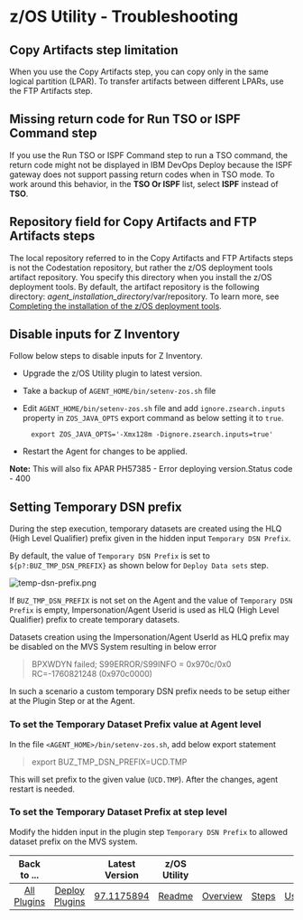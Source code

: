 # z/OS Utility - Troubleshooting



## Copy Artifacts step limitation

When you use the Copy Artifacts step, you can copy only in the same logical partition (LPAR). To transfer artifacts between different LPARs, use the FTP Artifacts step.

## Missing return code for Run TSO or ISPF Command step

If you use the Run TSO or ISPF Command step to run a TSO command, the return code might not be displayed in IBM DevOps Deploy because the ISPF gateway does not support passing return codes when in TSO mode. To work around this behavior, in the **TSO Or ISPF** list, select **ISPF** instead of **TSO**.

## Repository field for Copy Artifacts and FTP Artifacts steps

The local repository referred to in the Copy Artifacts and FTP Artifacts steps is not the Codestation repository, but rather the z/OS deployment tools artifact repository. You specify this directory when you install the z/OS deployment tools. By default, the artifact repository is the following directory: *agent\_installation\_directory*/var/repository. To learn more, see [Completing the installation of the z/OS deployment tools](http://www-01.ibm.com/support/knowledgecenter/SS4GSP_6.2.1/com.ibm.udeploy.doc/topics/zos_installing_finish.html?lang=en).

## Disable inputs for Z Inventory

Follow below steps to disable inputs for Z Inventory.

* Upgrade the z/OS Utility plugin to latest version.
* Take a backup of `AGENT_HOME/bin/setenv-zos.sh` file
* Edit `AGENT_HOME/bin/setenv-zos.sh` file and add `ignore.zsearch.inputs` property in `ZOS_JAVA_OPTS` export command as below setting it to `true`.

  ```
    export ZOS_JAVA_OPTS='-Xmx128m -Dignore.zsearch.inputs=true' 
  ```

* Restart the Agent for changes to be applied.

**Note:** This will also fix APAR PH57385 - Error deploying version.Status code - 400 

## Setting Temporary DSN prefix

During the step execution, temporary datasets are created using the
HLQ (High Level Qualifier) prefix given in the hidden input `Temporary DSN Prefix`.

By default, the value of `Temporary DSN Prefix` is set to `${p?:BUZ_TMP_DSN_PREFIX}` as shown below for `Deploy Data sets` step.

![temp-dsn-prefix.png](media/temp-dsn-prefix.png)

If `BUZ_TMP_DSN_PREFIX` is not set on the Agent and the value of `Temporary DSN Prefix` is empty, Impersonation/Agent Userid is used as HLQ (High Level Qualifier) prefix to create temporary datasets.

Datasets creation using the Impersonation/Agent UserId as HLQ prefix may be disabled on the MVS System resulting in below error

> BPXWDYN failed; S99ERROR/S99INFO = 0x970c/0x0 RC=-1760821248 (0x970c0000)

In such a scenario a custom temporary DSN prefix needs to be setup either at the Plugin Step or at the Agent. 

### To set the Temporary Dataset Prefix value at Agent level

In the file `<AGENT_HOME>/bin/setenv-zos.sh`, add below export statement

> export BUZ_TMP_DSN_PREFIX=UCD.TMP

This will set prefix to the given value (`UCD.TMP`). After the changes, agent restart is needed.

### To set the Temporary Dataset Prefix at step level

Modify the hidden input in the plugin step `Temporary DSN Prefix` to allowed dataset prefix on the MVS system. 




|          Back to ...          |                                |                                                        Latest Version                                                         |    z/OS Utility     |                         |                   |                   |                           |
|:-----------------------------:|:------------------------------:|:-----------------------------------------------------------------------------------------------------------------------------:|:-------------------:|:-----------------------:|:-----------------:|:-----------------:|:-------------------------:|
| [All Plugins](../../index.md) | [Deploy Plugins](../README.md) | [97.1175894](https://raw.githubusercontent.com/UrbanCode/IBM-UCD-PLUGINS/main/files/zos-deploy/devops-deploy-zos-deploy-97.1177303.zip) | [Readme](README.md) | [Overview](overview.md) | [Steps](steps.md) | [Usage](usage.md) | [Downloads](downloads.md) |
